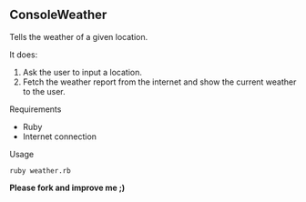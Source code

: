 ## ConsoleWeather

Tells the weather of a given location.

It does:

 1. Ask the user to input a location.
 2. Fetch the weather report from the internet and show the current weather to the user.

Requirements

 *  Ruby
 *  Internet connection

Usage

    ruby weather.rb

**Please fork and improve me ;)**

